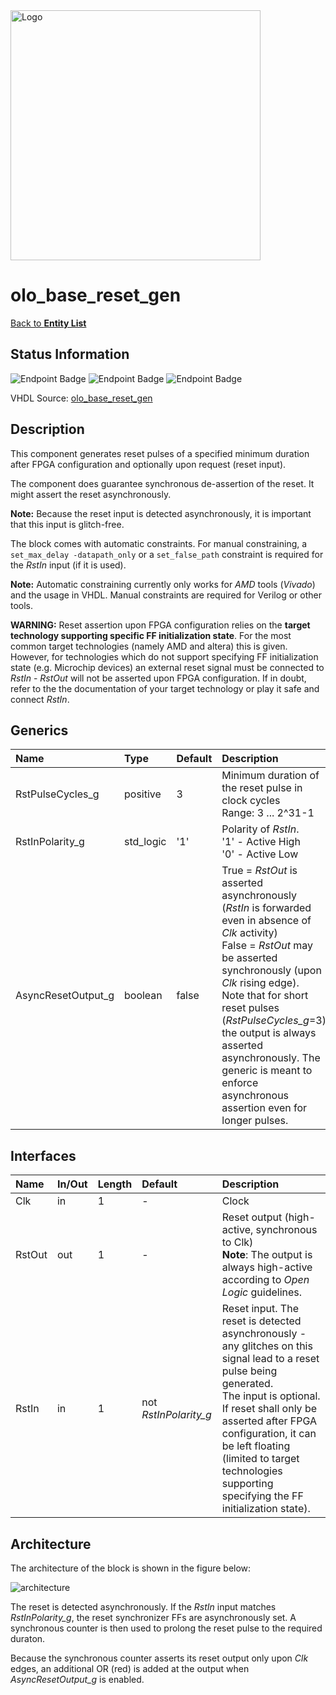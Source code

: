 <img src="../Logo.png" alt="Logo" width="400">

# olo_base_reset_gen

[Back to **Entity List**](../EntityList.md)

## Status Information

![Endpoint Badge](https://img.shields.io/endpoint?url=https://storage.googleapis.com/open-logic-badges/coverage/olo_base_reset_gen.json?cacheSeconds=0)
![Endpoint Badge](https://img.shields.io/endpoint?url=https://storage.googleapis.com/open-logic-badges/branches/olo_base_reset_gen.json?cacheSeconds=0)
![Endpoint Badge](https://img.shields.io/endpoint?url=https://storage.googleapis.com/open-logic-badges/issues/olo_base_reset_gen.json?cacheSeconds=0)

VHDL Source: [olo_base_reset_gen](../../src/base/vhdl/olo_base_reset_gen.vhd)

## Description

This component generates reset pulses of a specified minimum duration after FPGA configuration and optionally upon
request (reset input).

The component does guarantee synchronous de-assertion of the reset. It might assert the reset asynchronously.

**Note:** Because the reset input is detected asynchronously, it is important that this input is glitch-free.

The block comes with automatic constraints. For manual constraining, a `set_max_delay -datapath_only` or a
`set_false_path` constraint is required for the _RstIn_ input (if it is used).

**Note:** Automatic constraining currently only works for _AMD_ tools (_Vivado_) and the usage in VHDL. Manual
constraints are required for Verilog or other tools.

**WARNING:** Reset assertion upon FPGA configuration relies on the **target technology supporting specific FF
initialization state**. For the most common target technologies (namely AMD and altera) this is given. However, for
technologies which do not support specifying FF initialization state (e.g. Microchip devices) an external reset signal
must be connected to _RstIn_ - _RstOut_ will not be asserted upon FPGA configuration. If in doubt, refer to the the
documentation of your target technology or play it safe and connect _RstIn_.

## Generics

| Name               | Type      | Default | Description                                                  |
| :----------------- | :-------- | ------- | :----------------------------------------------------------- |
| RstPulseCycles_g   | positive  | 3       | Minimum duration of the reset pulse in clock cycles<br />Range: 3 ... 2^31-1 |
| RstInPolarity_g    | std_logic | '1'     | Polarity of _RstIn_.<br />'1' - Active High<br />'0' - Active Low |
| AsyncResetOutput_g | boolean   | false   | True = _RstOut_ is asserted asynchronously (_RstIn_ is forwarded even in absence of _Clk_ activity)<br />False = _RstOut_ may be asserted synchronously (upon _Clk_ rising edge).<br />Note that for short reset pulses (_RstPulseCycles_g_=3) the output is always asserted asynchronously. The generic is meant to enforce asynchronous assertion even for longer pulses. |

## Interfaces

| Name   | In/Out | Length | Default               | Description                                                  |
| :----- | :----- | :----- | :-------------------- | :----------------------------------------------------------- |
| Clk    | in     | 1      | -                     | Clock                                                        |
| RstOut | out    | 1      | -                     | Reset output (high-active, synchronous to Clk)<br />**Note**: The output is always high-active according to _Open Logic_ guidelines. |
| RstIn  | in     | 1      | not _RstInPolarity_g_ | Reset input. The reset is detected asynchronously - any glitches on this signal lead to a reset pulse being generated.<br />The input is optional. If reset shall only be asserted after FPGA configuration, it can be left floating (limited to target technologies supporting specifying the FF initialization state). |

## Architecture

The architecture of the block is shown in the figure below:

![architecture](./misc/olo_base_reset_gen.svg)

The reset is detected asynchronously. If the _RstIn_ input matches _RstInPolarity_g_, the reset synchronizer FFs are
asynchronously set. A synchronous counter is then used to prolong the reset pulse to the required duraton.

Because the synchronous counter asserts its reset output only upon _Clk_ edges, an additional OR (red) is added at the
output when _AsyncResetOutput_g_ is enabled.
